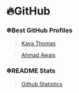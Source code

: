 # 🔥GitHub

### ❇Best GitHub Profiles

> [Kaya Thomas](https://github.com/kmt901)

> [Ahmad Awais](https://github.com/ahmadawais)

### ❇README Stats

> [Github Statistics](https://github.com/anuraghazra/github-readme-stats)
